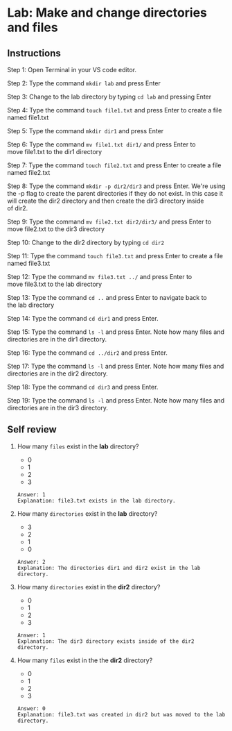 # Lab: Make and change directories and files

## Instructions

Step 1: Open Terminal in your VS code editor.  

Step 2: Type the command `mkdir lab` and press Enter

Step 3: Change to the lab directory by typing `cd lab` and pressing Enter

Step 4: Type the command `touch file1.txt` and press Enter to create a file named file1.txt

Step 5: Type the command `mkdir dir1` and press Enter

Step 6: Type the command `mv file1.txt dir1/` and press Enter to move file1.txt to the dir1 directory

Step 7: Type the command `touch file2.txt` and press Enter to create a file named file2.txt

Step 8: Type the command `mkdir -p dir2/dir3` and press Enter. We're using the -p flag to create the parent directories if they do not exist. In this case it will create the dir2 directory and then create the dir3 directory inside of dir2.

Step 9: Type the command `mv file2.txt dir2/dir3/` and press Enter to move file2.txt to the dir3 directory

Step 10: Change to the dir2 directory by typing `cd dir2`

Step 11: Type the command `touch file3.txt` and press Enter to create a file named file3.txt

Step 12: Type the command `mv file3.txt ../` and press Enter to move file3.txt to the lab directory

Step 13: Type the command `cd ..` and press Enter to navigate back to the lab directory

Step 14: Type the command `cd dir1` and press Enter.

Step 15: Type the command `ls -l` and press Enter. Note how many files and directories are in the dir1 directory.

Step 16: Type the command `cd ../dir2` and press Enter.

Step 17: Type the command `ls -l` and press Enter. Note how many files and directories are in the dir2 directory.

Step 18: Type the command `cd dir3` and press Enter.

Step 19: Type the command `ls -l` and press Enter. Note how many files and directories are in the dir3 directory.

## Self review

1. How many `files` exist in the __lab__ directory?  
   - 0
   - 1
   - 2
   - 3
   ```
   Answer: 1
   Explanation: file3.txt exists in the lab directory.
   ```

2. How many `directories` exist in the __lab__ directory?  
   - 3
   - 2
   - 1
   - 0
   ```
   Answer: 2
   Explanation: The directories dir1 and dir2 exist in the lab directory.
   ```

3. How many `directories` exist in the __dir2__ directory?
   - 0
   - 1
   - 2
   - 3
   ```
   Answer: 1
   Explanation: The dir3 directory exists inside of the dir2 directory.
   ```

4. How many `files` exist in the the __dir2__ directory?
   - 0
   - 1
   - 2
   - 3
   ```
   Answer: 0
   Explanation: file3.txt was created in dir2 but was moved to the lab directory.
   ```